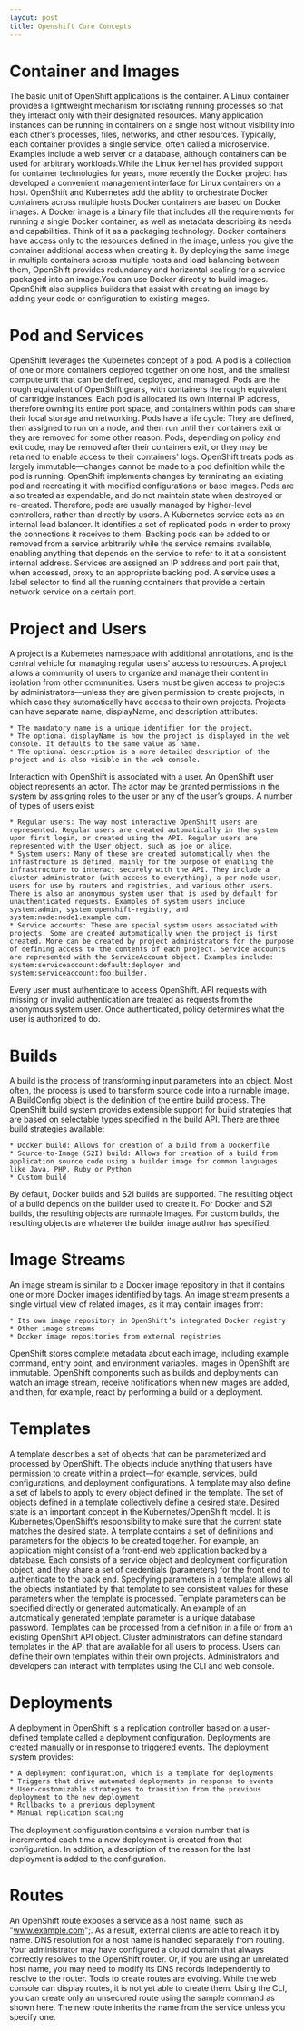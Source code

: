 ```yaml
---
layout: post
title: Openshift Core Concepts
---
```



# Container and Images
The basic unit of OpenShift applications is the container. A Linux container provides a lightweight mechanism for isolating running processes so that they interact only with their designated resources. Many application instances can be running in containers on a single host without visibility into each other’s processes, files, networks, and other resources. Typically, each container provides a single service, often called a microservice. Examples include a web server or a database, although containers can be used for arbitrary workloads.While the Linux kernel has provided support for container technologies for years, more recently the Docker project has developed a convenient management interface for Linux containers on a host. OpenShift and Kubernetes add the ability to orchestrate Docker containers across multiple hosts.Docker containers are based on Docker images. A Docker image is a binary file that includes all the requirements for running a single Docker container, as well as metadata describing its needs and capabilities. Think of it as a packaging technology. Docker containers have access only to the resources defined in the image, unless you give the container additional access when creating it. By deploying the same image in multiple containers across multiple hosts and load balancing between them, OpenShift provides redundancy and horizontal scaling for a service packaged into an image.You can use Docker directly to build images. OpenShift also supplies builders that assist with creating an image by adding your code or configuration to existing images.


# Pod and Services
OpenShift leverages the Kubernetes concept of a pod. A pod is a collection of one or more containers deployed together on one host, and the smallest compute unit that can be defined, deployed, and managed.
Pods are the rough equivalent of OpenShift gears, with containers the rough equivalent of cartridge instances. Each pod is allocated its own internal IP address, therefore owning its entire port space, and containers within pods can share their local storage and networking.
Pods have a life cycle: They are defined, then assigned to run on a node, and then run until their containers exit or they are removed for some other reason. Pods, depending on policy and exit code, may be removed after their containers exit, or they may be retained to enable access to their containers' logs.
OpenShift treats pods as largely immutable—changes cannot be made to a pod definition while the pod is running. OpenShift implements changes by terminating an existing pod and recreating it with modified configurations or base images. Pods are also treated as expendable, and do not maintain state when destroyed or re-created. Therefore, pods are usually managed by higher-level controllers, rather than directly by users.
A Kubernetes service acts as an internal load balancer. It identifies a set of replicated pods in order to proxy the connections it receives to them. Backing pods can be added to or removed from a service arbitrarily while the service remains available, enabling anything that depends on the service to refer to it at a consistent internal address.
Services are assigned an IP address and port pair that, when accessed, proxy to an appropriate backing pod. A service uses a label selector to find all the running containers that provide a certain network service on a certain port.


# Project and Users
A project is a Kubernetes namespace with additional annotations, and is the central vehicle for managing regular users' access to resources. A project allows a community of users to organize and manage their content in isolation from other communities. Users must be given access to projects by administrators—unless they are given permission to create projects, in which case they automatically have access to their own projects.
Projects can have separate name, displayName, and description attributes:

	* The mandatory name is a unique identifier for the project.
	* The optional displayName is how the project is displayed in the web console. It defaults to the same value as name.
	* The optional description is a more detailed description of the project and is also visible in the web console.

Interaction with OpenShift is associated with a user. An OpenShift user object represents an actor. The actor may be granted permissions in the system by assigning roles to the user or any of the user’s groups.
A number of types of users exist:

	* Regular users: The way most interactive OpenShift users are represented. Regular users are created automatically in the system upon first login, or created using the API. Regular users are represented with the User object, such as joe or alice.
	* System users: Many of these are created automatically when the infrastructure is defined, mainly for the purpose of enabling the infrastructure to interact securely with the API. They include a cluster administrator (with access to everything), a per-node user, users for use by routers and registries, and various other users. There is also an anonymous system user that is used by default for unauthenticated requests. Examples of system users include system:admin, system:openshift-registry, and system:node:node1.example.com.
	* Service accounts: These are special system users associated with projects. Some are created automatically when the project is first created. More can be created by project administrators for the purpose of defining access to the contents of each project. Service accounts are represented with the ServiceAccount object. Examples include: system:serviceaccount:default:deployer and system:serviceaccount:foo:builder.

Every user must authenticate to access OpenShift. API requests with missing or invalid authentication are treated as requests from the anonymous system user. Once authenticated, policy determines what the user is authorized to do.


# Builds
A build is the process of transforming input parameters into an object. Most often, the process is used to transform source code into a runnable image. A BuildConfig object is the definition of the entire build process.
The OpenShift build system provides extensible support for build strategies that are based on selectable types specified in the build API. There are three build strategies available:

	* Docker build: Allows for creation of a build from a Dockerfile
	* Source-to-Image (S2I) build: Allows for creation of a build from application source code using a builder image for common languages like Java, PHP, Ruby or Python
	* Custom build

By default, Docker builds and S2I builds are supported. The resulting object of a build depends on the builder used to create it. For Docker and S2I builds, the resulting objects are runnable images. For custom builds, the resulting objects are whatever the builder image author has specified.


# Image Streams
An image stream is similar to a Docker image repository in that it contains one or more Docker images identified by tags. An image stream presents a single virtual view of related images, as it may contain images from:

	* Its own image repository in OpenShift’s integrated Docker registry
	* Other image streams
	* Docker image repositories from external registries

OpenShift stores complete metadata about each image, including example command, entry point, and environment variables. Images in OpenShift are immutable.
OpenShift components such as builds and deployments can watch an image stream, receive notifications when new images are added, and then, for example, react by performing a build or a deployment.


# Templates
A template describes a set of objects that can be parameterized and processed by OpenShift. The objects include anything that users have permission to create within a project—for example, services, build configurations, and deployment configurations. A template may also define a set of labels to apply to every object defined in the template.
The set of objects defined in a template collectively define a desired state. Desired state is an important concept in the Kubernetes/OpenShift model. It is Kubernetes/OpenShift’s responsibility to make sure that the current state matches the desired state.
A template contains a set of definitions and parameters for the objects to be created together. For example, an application might consist of a front-end web application backed by a database. Each consists of a service object and deployment configuration object, and they share a set of credentials (parameters) for the front end to authenticate to the back end. Specifying parameters in a template allows all the objects instantiated by that template to see consistent values for these parameters when the template is processed. Template parameters can be specified directly or generated automatically. An example of an automatically generated template parameter is a unique database password.
Templates can be processed from a definition in a file or from an existing OpenShift API object. Cluster administrators can define standard templates in the API that are available for all users to process. Users can define their own templates within their own projects.
Administrators and developers can interact with templates using the CLI and web console.


# Deployments
A deployment in OpenShift is a replication controller based on a user-defined template called a deployment configuration. Deployments are created manually or in response to triggered events.
The deployment system provides:

	* A deployment configuration, which is a template for deployments
	* Triggers that drive automated deployments in response to events
	* User-customizable strategies to transition from the previous deployment to the new deployment
	* Rollbacks to a previous deployment
	* Manual replication scaling

The deployment configuration contains a version number that is incremented each time a new deployment is created from that configuration. In addition, a description of the reason for the last deployment is added to the configuration.


# Routes
An OpenShift route exposes a service as a host name, such as "www.example.com";. As a result, external clients are able to reach it by name.
DNS resolution for a host name is handled separately from routing. Your administrator may have configured a cloud domain that always correctly resolves to the OpenShift router. Or, if you are using an unrelated host name, you may need to modify its DNS records independently to resolve to the router.
Tools to create routes are evolving. While the web console can display routes, it is not yet able to create them. Using the CLI, you can create only an unsecured route using the sample command as shown here. The new route inherits the name from the service unless you specify one.
